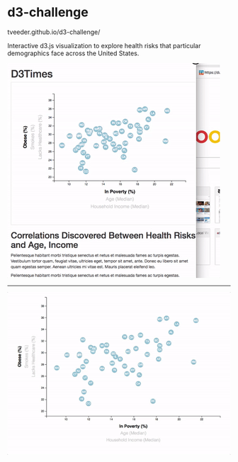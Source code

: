 # d3-challenge


tveeder.github.io/d3-challenge/









Interactive d3.js visualization to explore health risks that particular demographics face across the United States.

<img src="assets/Images/9-responsive-d3.gif">








____________________________________________________________________


<img src="assets/Images/7-animated-scatter.gif">








